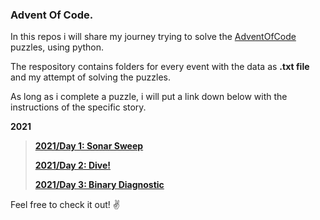 ### Advent Of Code.
In this repos i will share my journey trying to solve the [AdventOfCode](https://adventofcode.com/) puzzles, using python.

The respository contains folders for every event with the data as **.txt file** and my attempt of solving the puzzles. 

As long as i complete a puzzle, i will put a link down below with the instructions of the specific story.

**2021**

> [**2021/Day 1: Sonar Sweep**](https://adventofcode.com/2021/day/1)
> 
> [**2021/Day 2: Dive!**](https://adventofcode.com/2021/day/2)
> 
> [**2021/Day 3: Binary Diagnostic**](https://adventofcode.com/2021/day/3)

Feel free to check it out! :v:	
